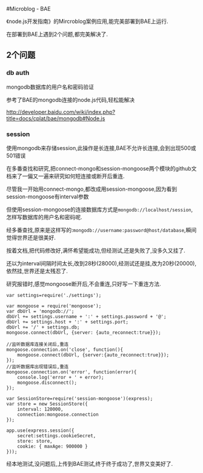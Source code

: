 #Microblog - BAE  

《node.js开发指南》的Mircroblog案例应用,能完美部署到BAE上运行.  

在部署到BAE上遇到2个问题,都完美解决了.

## 2个问题

### db auth
mongodb数据库的用户名和密码验证

参考了BAE的mongodb连接的node.js代码,轻松能解决

<http://developer.baidu.com/wiki/index.php?title=docs/cplat/bae/mongodb#Node.js>


### session
使用mongodb来存储session,此操作是长连接,BAE不允许长连接,会到出现500或501错误

在多番查找和研究,把connect-mongo和session-mongoose两个模块的github文档来了一偏又一遍来研究如何短连接或断开后重连.

尽管我一开始用connect-mongo,都改成用session-mongoose,因为看到session-mongoose有interval参数

但使用session-mongoose的连接数据库方式是`mongodb://localhost/session`,怎样写数据库的用户名和密码呢.

经多番查找,原来是这样写的:`mongodb://username:password@host/database`,瞬间觉得世界还是很美好.

按着文档,把代码修改好,满怀希望能成功,但经测试,还是失败了,没多久又挂了.

还以为interval间隔时间太长,改到28秒(28000),经测试还是挂,改为20秒(20000),依然挂,世界还是太残忍了.

研究报错时,感觉mongoose断开后,不会重连,只好写一下重连方法.

	var settings=require('./settings');

	var mongoose = require('mongoose');
	var dbUrl = 'mongodb://';
	dbUrl += settings.username + ':' + settings.password + '@';
	dbUrl += settings.host + ':' + settings.port;
	dbUrl += '/' + settings.db;
	mongoose.connect(dbUrl, {server: {auto_reconnect:true}});
	
	//监听数据库连接关闭后,重连
	mongoose.connection.on('close', function(){
		mongoose.connect(dbUrl, {server:{auto_reconnect:true}});
	});
	//监听数据库出现错误后,重连
	mongoose.connection.on('error', function(error){
		console.log('error + ' + error);
		mongoose.disconnect();
	});

	var SessionStore=require('session-mongoose')(express);
	var store = new SessionStore({
		interval: 120000,
		connection:mongoose.connection
	});

	app.use(express.session({
		secret:settings.cookieSecret,
		store: store,
		cookie: { maxAge: 900000 }
	}));

经本地测试,没问题后,上传到BAE测试,终于终于成功了,世界又变美好了.

